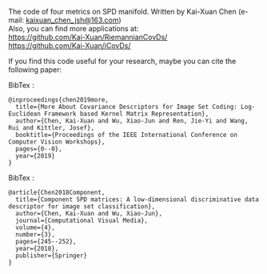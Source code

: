 ﻿The code of four metrics on SPD manifold. Written by Kai-Xuan Chen (e-mail: kaixuan_chen_jsh@163.com)  
Also, you can find more applications at:  
https://github.com/Kai-Xuan/RiemannianCovDs/  
https://github.com/Kai-Xuan/iCovDs/  


If you find this code useful for your research, maybe you can cite the following paper:

BibTex : 
```
@inproceedings{chen2019more,
  title={More About Covariance Descriptors for Image Set Coding: Log-Euclidean Framework based Kernel Matrix Representation},
  author={Chen, Kai-Xuan and Wu, Xiao-Jun and Ren, Jie-Yi and Wang, Rui and Kittler, Josef},
  booktitle={Proceedings of the IEEE International Conference on Computer Vision Workshops},
  pages={0--0},
  year={2019}
}
```

BibTex : 
```
@article{Chen2018Component,
  title={Component SPD matrices: A low-dimensional discriminative data descriptor for image set classification},
  author={Chen, Kai-Xuan and Wu, Xiao-Jun},
  journal={Computational Visual Media},
  volume={4},
  number={3},
  pages={245--252},
  year={2018},
  publisher={Springer}
} 
```
